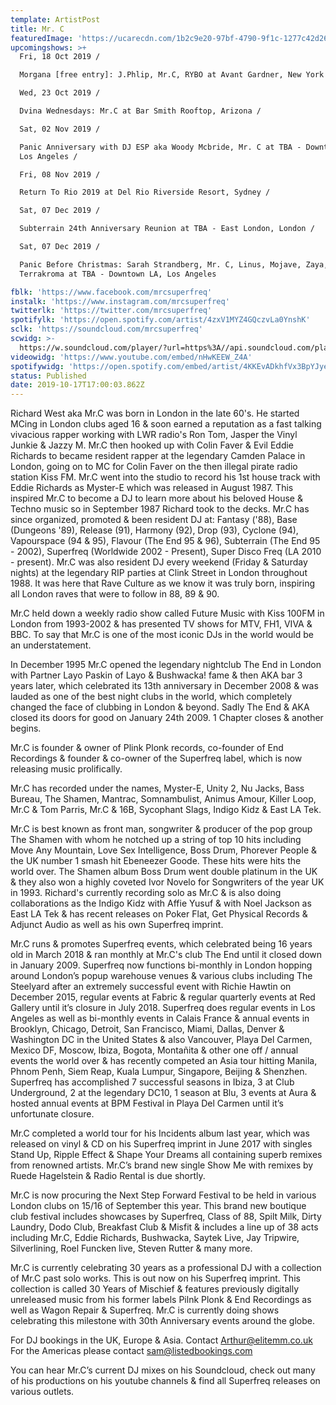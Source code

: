 ```yaml
---
template: ArtistPost
title: Mr. C
featuredImage: 'https://ucarecdn.com/1b2c9e20-97bf-4790-9f1c-1277c42d2653/'
upcomingshows: >+
  Fri, 18 Oct 2019 /

  Morgana [free entry]: J.Phlip, Mr.C, RYBO at Avant Gardner, New York /

  Wed, 23 Oct 2019 /

  Dvina Wednesdays: Mr.C at Bar Smith Rooftop, Arizona /

  Sat, 02 Nov 2019 /

  Panic Anniversary with DJ ESP aka Woody Mcbride, Mr. C at TBA - Downtown LA,
  Los Angeles /

  Fri, 08 Nov 2019 /

  Return To Rio 2019 at Del Rio Riverside Resort, Sydney /

  Sat, 07 Dec 2019 /

  Subterrain 24th Anniversary Reunion at TBA - East London, London /

  Sat, 07 Dec 2019 /

  Panic Before Christmas: Sarah Strandberg, Mr. C, Linus, Mojave, Zaya,
  Terrakroma at TBA - Downtown LA, Los Angeles

fblk: 'https://www.facebook.com/mrcsuperfreq'
instalk: 'https://www.instagram.com/mrcsuperfreq'
twitterlk: 'https://twitter.com/mrcsuperfreq'
spotifylk: 'https://open.spotify.com/artist/4zxV1MYZ4GQczvLa0YnshK'
sclk: 'https://soundcloud.com/mrcsuperfreq'
scwidg: >-
  https://w.soundcloud.com/player/?url=https%3A//api.soundcloud.com/playlists/268789281&color=%23ff5500&auto_play=false&hide_related=false&show_comments=true&show_user=true&show_reposts=false&show_teaser=true&visual=true
videowidg: 'https://www.youtube.com/embed/nHwKEEW_Z4A'
spotifywidg: 'https://open.spotify.com/embed/artist/4KKEvADkhfVx3BpYJyezZ'
status: Published
date: 2019-10-17T17:00:03.862Z
---
```

Richard West aka Mr.C was born in London in the late 60's. He started MCing in London clubs aged 16 & soon earned a reputation as a fast talking vivacious rapper working with LWR radio's Ron Tom, Jasper the Vinyl Junkie & Jazzy M. Mr.C then hooked up with Colin Faver & Evil Eddie Richards to became resident rapper at the legendary Camden Palace in London, going on to MC for Colin Faver on the then illegal pirate radio station Kiss FM. Mr.C went into the studio to record his 1st house track with Eddie Richards as Myster-E which was released in August 1987. This inspired Mr.C to become a DJ to learn more about his beloved House & Techno music so in September 1987 Richard took to the decks. Mr.C has since organized, promoted & been resident DJ at: Fantasy ('88), Base (Dungeons '89), Release (91), Harmony (92), Drop (93), Cyclone (94), Vapourspace (94 & 95), Flavour (The End 95 & 96), Subterrain (The End 95 - 2002), Superfreq (Worldwide 2002 - Present), Super Disco Freq (LA 2010 - present). Mr.C was also resident DJ every weekend (Friday & Saturday nights) at the legendary RIP parties at Clink Street in London throughout 1988. It was here that Rave Culture as we know it was truly born, inspiring all London raves that were to follow in 88, 89 & 90.

Mr.C held down a weekly radio show called Future Music with Kiss 100FM in London from 1993-2002 & has presented TV shows for MTV, FH1, VIVA & BBC. To say that Mr.C is one of the most iconic DJs in the world would be an understatement.

In December 1995 Mr.C opened the legendary nightclub The End in London with Partner Layo Paskin of Layo & Bushwacka! fame & then AKA bar 3 years later, which celebrated its 13th anniversary in December 2008 & was lauded as one of the best night clubs in the world, which completely changed the face of clubbing in London & beyond. Sadly The End & AKA closed its doors for good on January 24th 2009. 1 Chapter closes & another begins.

Mr.C is founder & owner of Plink Plonk records, co-founder of End Recordings & founder & co-owner of the Superfreq label, which is now releasing music prolifically.

Mr.C has recorded under the names, Myster-E, Unity 2, Nu Jacks, Bass Bureau, The Shamen, Mantrac, Somnambulist, Animus Amour, Killer Loop, Mr.C & Tom Parris, Mr.C & 16B, Sycophant Slags, Indigo Kidz & East LA Tek.

Mr.C is best known as front man, songwriter & producer of the pop group The Shamen with whom he notched up a string of top 10 hits including Move Any Mountain, Love Sex Intelligence, Boss Drum, Phorever People & the UK number 1 smash hit Ebeneezer Goode. These hits were hits the world over. The Shamen album Boss Drum went double platinum in the UK & they also won a highly coveted Ivor Novelo for Songwriters of the year UK in 1993. Richard's currently recording solo as Mr.C & is also doing collaborations as the Indigo Kidz with Affie Yusuf & with Noel Jackson as East LA Tek & has recent releases on Poker Flat, Get Physical Records & Adjunct Audio as well as his own Superfreq imprint.

Mr.C runs & promotes Superfreq events, which celebrated being 16 years old in March 2018 & ran monthly at Mr.C's club The End until it closed down in January 2009. Superfreq now functions bi-monthly in London hopping around London’s popup warehouse venues & various clubs including The Steelyard after an extremely successful event with Richie Hawtin on December 2015, regular events at Fabric & regular quarterly events at Red Gallery until it’s closure in July 2018. Superfreq does regular events in Los Angeles as well as bi-monthly events in Calais France & annual events in Brooklyn, Chicago, Detroit, San Francisco, Miami, Dallas, Denver & Washington DC in the United States & also Vancouver, Playa Del Carmen, Mexico DF, Moscow, Ibiza, Bogota, Montañita & other one off / annual events the world over & has recently competed an Asia tour hitting Manila, Phnom Penh, Siem Reap, Kuala Lumpur, Singapore, Beijing & Shenzhen. Superfreq has accomplished 7 successful seasons in Ibiza, 3 at Club Underground, 2 at the legendary DC10, 1 season at Blu, 3 events at Aura & hosted annual events at BPM Festival in Playa Del Carmen until it’s unfortunate closure.

Mr.C completed a world tour for his Incidents album last year, which was released on vinyl & CD on his Superfreq imprint in June 2017 with singles Stand Up, Ripple Effect & Shape Your Dreams all containing superb remixes from renowned artists. Mr.C’s brand new single Show Me with remixes by Ruede Hagelstein & Radio Rental is due shortly.

Mr.C is now procuring the Next Step Forward Festival to be held in various London clubs on 15/16 of September this year. This brand new boutique club festival includes showcases by Superfreq, Class of 88, Spilt Milk, Dirty Laundry, Dodo Club, Breakfast Club & Misfit & includes a line up of 38 acts including Mr.C, Eddie Richards, Bushwacka, Saytek Live, Jay Tripwire, Silverlining, Roel Funcken live, Steven Rutter & many more.

Mr.C is currently celebrating 30 years as a professional DJ with a collection of Mr.C past solo works. This is out now on his Superfreq imprint. This collection is called 30 Years of Mischief & features previously digitally unreleased music from his former labels Pilnk Plonk & End Recordings as well as Wagon Repair & Superfreq. Mr.C is currently doing shows celebrating this milestone with 30th Anniversary events around the globe.

For DJ bookings in the UK, Europe & Asia. Contact Arthur@elitemm.co.uk For the Americas please contact sam@listedbookings.com

You can hear Mr.C’s current DJ mixes on his Soundcloud, check out many of his productions on his youtube channels & find all Superfreq releases on various outlets.
